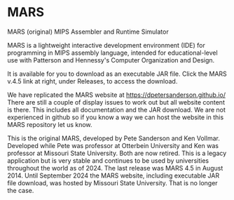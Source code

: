 # MARS
MARS (original) MIPS Assembler and Runtime Simulator

 MARS is a lightweight interactive development environment (IDE) for programming in MIPS assembly language, intended for educational-level use with Patterson and Hennessy's Computer Organization and Design.

 It is available for you to download as an executable JAR file.  Click the MARS v.4.5 link at right, under Releases, to access the download.

 We have replicated the MARS website  at https://dpetersanderson.github.io/    There are still a couple of display issues to work out but all website content is there.  This includes all documentation and the JAR download.  We are not experienced in github so if you know a way we can host the website in this MARS repository let us know.

 This is the original MARS, developed by Pete Sanderson and Ken Vollmar.  Developed while Pete was professor at Otterbein University and Ken was professor at Missouri State University.  Both are now retired. This is a legacy application but is very stable and continues to be used by universities throughout the world as of 2024. The last release was MARS 4.5 in August 2014.  Until September 2024 the MARS website, including executable JAR file download, was hosted by Missouri State University. That is no longer the case.
